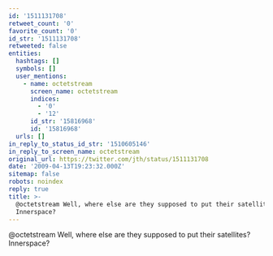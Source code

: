```yaml
---
id: '1511131708'
retweet_count: '0'
favorite_count: '0'
id_str: '1511131708'
retweeted: false
entities:
  hashtags: []
  symbols: []
  user_mentions:
    - name: octetstream
      screen_name: octetstream
      indices:
        - '0'
        - '12'
      id_str: '15816968'
      id: '15816968'
  urls: []
in_reply_to_status_id_str: '1510605146'
in_reply_to_screen_name: octetstream
original_url: https://twitter.com/jth/status/1511131708
date: '2009-04-13T19:23:32.000Z'
sitemap: false
robots: noindex
reply: true
title: >-
  @octetstream Well, where else are they supposed to put their satellites?
  Innerspace?
---
```


@octetstream Well, where else are they supposed to put their satellites? Innerspace?